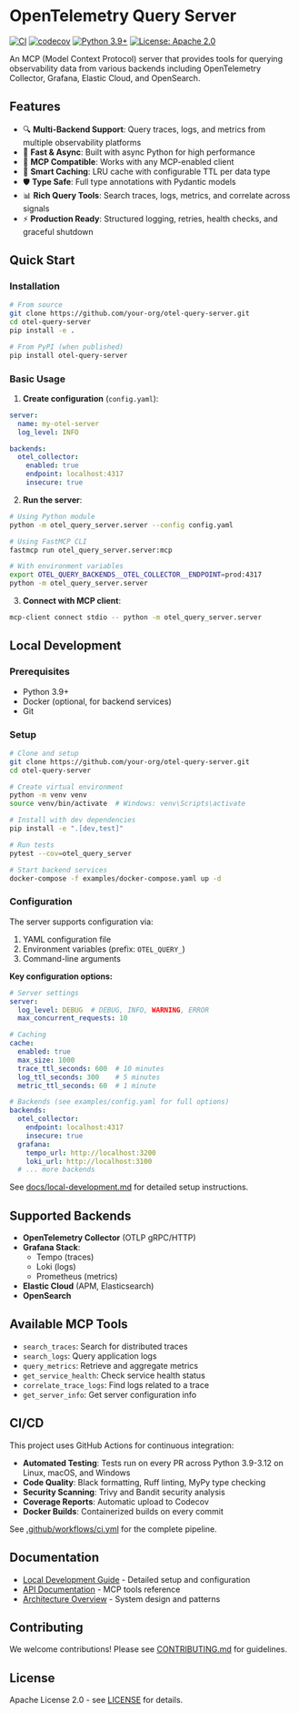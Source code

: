 # OpenTelemetry Query Server

[![CI](https://github.com/your-org/otel-query-server/actions/workflows/ci.yml/badge.svg)](https://github.com/your-org/otel-query-server/actions/workflows/ci.yml)
[![codecov](https://codecov.io/gh/your-org/otel-query-server/branch/main/graph/badge.svg)](https://codecov.io/gh/your-org/otel-query-server)
[![Python 3.9+](https://img.shields.io/badge/python-3.9+-blue.svg)](https://www.python.org/downloads/)
[![License: Apache 2.0](https://img.shields.io/badge/License-Apache%202.0-blue.svg)](https://opensource.org/licenses/Apache-2.0)

An MCP (Model Context Protocol) server that provides tools for querying observability data from various backends including OpenTelemetry Collector, Grafana, Elastic Cloud, and OpenSearch.

## Features

- 🔍 **Multi-Backend Support**: Query traces, logs, and metrics from multiple observability platforms
- 🚀 **Fast & Async**: Built with async Python for high performance
- 🔧 **MCP Compatible**: Works with any MCP-enabled client
- 💾 **Smart Caching**: LRU cache with configurable TTL per data type
- 🛡️ **Type Safe**: Full type annotations with Pydantic models
- 📊 **Rich Query Tools**: Search traces, logs, metrics, and correlate across signals
- ⚡ **Production Ready**: Structured logging, retries, health checks, and graceful shutdown

## Quick Start

### Installation

```bash
# From source
git clone https://github.com/your-org/otel-query-server.git
cd otel-query-server
pip install -e .

# From PyPI (when published)
pip install otel-query-server
```

### Basic Usage

1. **Create configuration** (`config.yaml`):

```yaml
server:
  name: my-otel-server
  log_level: INFO

backends:
  otel_collector:
    enabled: true
    endpoint: localhost:4317
    insecure: true
```

2. **Run the server**:

```bash
# Using Python module
python -m otel_query_server.server --config config.yaml

# Using FastMCP CLI
fastmcp run otel_query_server.server:mcp

# With environment variables
export OTEL_QUERY_BACKENDS__OTEL_COLLECTOR__ENDPOINT=prod:4317
python -m otel_query_server.server
```

3. **Connect with MCP client**:

```bash
mcp-client connect stdio -- python -m otel_query_server.server
```

## Local Development

### Prerequisites

- Python 3.9+
- Docker (optional, for backend services)
- Git

### Setup

```bash
# Clone and setup
git clone https://github.com/your-org/otel-query-server.git
cd otel-query-server

# Create virtual environment
python -m venv venv
source venv/bin/activate  # Windows: venv\Scripts\activate

# Install with dev dependencies
pip install -e ".[dev,test]"

# Run tests
pytest --cov=otel_query_server

# Start backend services
docker-compose -f examples/docker-compose.yaml up -d
```

### Configuration

The server supports configuration via:
1. YAML configuration file
2. Environment variables (prefix: `OTEL_QUERY_`)
3. Command-line arguments

**Key configuration options:**

```yaml
# Server settings
server:
  log_level: DEBUG  # DEBUG, INFO, WARNING, ERROR
  max_concurrent_requests: 10

# Caching
cache:
  enabled: true
  max_size: 1000
  trace_ttl_seconds: 600  # 10 minutes
  log_ttl_seconds: 300    # 5 minutes
  metric_ttl_seconds: 60  # 1 minute

# Backends (see examples/config.yaml for full options)
backends:
  otel_collector:
    endpoint: localhost:4317
    insecure: true
  grafana:
    tempo_url: http://localhost:3200
    loki_url: http://localhost:3100
  # ... more backends
```

See [docs/local-development.md](docs/local-development.md) for detailed setup instructions.

## Supported Backends

- **OpenTelemetry Collector** (OTLP gRPC/HTTP)
- **Grafana Stack**:
  - Tempo (traces)
  - Loki (logs)  
  - Prometheus (metrics)
- **Elastic Cloud** (APM, Elasticsearch)
- **OpenSearch**

## Available MCP Tools

- `search_traces`: Search for distributed traces
- `search_logs`: Query application logs
- `query_metrics`: Retrieve and aggregate metrics
- `get_service_health`: Check service health status
- `correlate_trace_logs`: Find logs related to a trace
- `get_server_info`: Get server configuration info

## CI/CD

This project uses GitHub Actions for continuous integration:

- **Automated Testing**: Tests run on every PR across Python 3.9-3.12 on Linux, macOS, and Windows
- **Code Quality**: Black formatting, Ruff linting, MyPy type checking
- **Security Scanning**: Trivy and Bandit security analysis
- **Coverage Reports**: Automatic upload to Codecov
- **Docker Builds**: Containerized builds on every commit

See [.github/workflows/ci.yml](.github/workflows/ci.yml) for the complete pipeline.

## Documentation

- [Local Development Guide](docs/local-development.md) - Detailed setup and configuration
- [API Documentation](docs/api.md) - MCP tools reference
- [Architecture Overview](docs/architecture.md) - System design and patterns

## Contributing

We welcome contributions! Please see [CONTRIBUTING.md](CONTRIBUTING.md) for guidelines.

## License

Apache License 2.0 - see [LICENSE](./LICENSE) for details. 